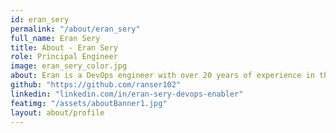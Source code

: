 ```yaml
---
id: eran_sery
permalink: "/about/eran_sery"
full_name: Eran Sery
title: About - Eran Sery
role: Principal Engineer
image: eran_sery_color.jpg
about: Eran is a DevOps engineer with over 20 years of experience in the IT industry as backend developer, tech lead, devops engineer and architect, in on-premises, private and public cloud environments such AWS and GPC. Eran is passionate about transforming manual processes into automated self-service solutions using technologies from the DevOps, Cloud and k8s ecosystem. 
github: "https://github.com/ranser102"
linkedin: "linkedin.com/in/eran-sery-devops-enabler"
featimg: "/assets/aboutBanner1.jpg"
layout: about/profile
---
```

